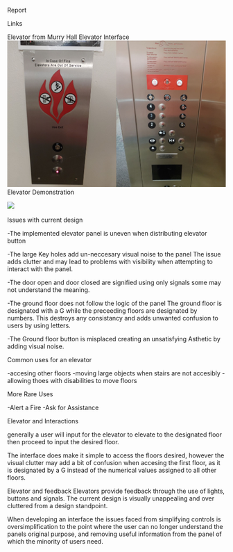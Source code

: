 Report



Links


Elevator from Murry Hall
Elevator Interface
![](ElevatorPanel.jpg)
Elevator Demonstration

![](ElevatorExample.gif)

Issues with current design

-The implemented elevator panel is uneven when distributing elevator button
  
-The large Key holes add un-neccesary visual noise to the panel 
  The issue adds clutter and may lead to problems with visibility when attempting to interact with the panel.
  
  
-The door open and door closed are signified using only signals 
    some may not understand the meaning.
  
-The ground floor does not follow the logic of the panel
  The ground floor is designated with a G while the preceeding floors are designated by numbers. This destroys any consistancy and adds
  unwanted confusion to users by using letters.

-The Ground floor button is misplaced creating an unsatisfying Asthetic by adding visual noise.

  
Common uses for an elevator

-accesing other floors
-moving large objects when stairs are not accesibly
-allowing thoes with disabilities to move floors

More Rare Uses

-Alert a Fire
-Ask for Assistance

Elevator and Interactions

generally a user will input for the elevator to elevate to the designated floor then proceed to input the desired floor.

The interface does make it simple to access the floors desired, however the visual clutter may add a bit of confusion when accesing the first floor, as it is designated by a G instead of the numerical values assigned to all other floors.

Elevator and feedback
Elevators provide feedback through the use of lights, buttons and signals.
The current design is visually unappealing and over cluttered from a design standpoint.

When developing an interface the issues faced from simplifying controls is oversimplification to the point where the user 
can no longer understand the panels original purpose, and removing useful information from the panel of which the minority of users need.
